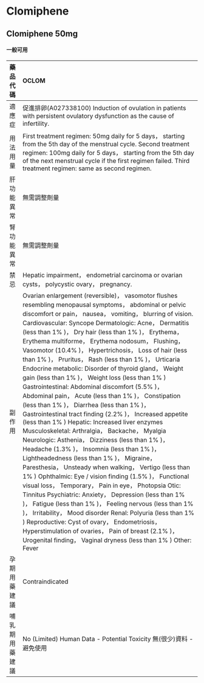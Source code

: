 # Clomiphene

## Clomiphene 50mg

#### 一般可用

| 藥品代碼       | OCLOM                                                                                                                                                                                                                                                                                                                                                                                                                                                                                                                                                                                                                                                                                                                                                                                                                                                                                                                                                                                                                                                                                                                                                                                                                                                                                                                                                                                                                                                                                                                                                                           |
|:---------------|:--------------------------------------------------------------------------------------------------------------------------------------------------------------------------------------------------------------------------------------------------------------------------------------------------------------------------------------------------------------------------------------------------------------------------------------------------------------------------------------------------------------------------------------------------------------------------------------------------------------------------------------------------------------------------------------------------------------------------------------------------------------------------------------------------------------------------------------------------------------------------------------------------------------------------------------------------------------------------------------------------------------------------------------------------------------------------------------------------------------------------------------------------------------------------------------------------------------------------------------------------------------------------------------------------------------------------------------------------------------------------------------------------------------------------------------------------------------------------------------------------------------------------------------------------------------------------------|
| 適應症         | 促進排卵(A027338100) Induction of ovulation in patients with persistent ovulatory dysfunction as the cause of infertility.                                                                                                                                                                                                                                                                                                                                                                                                                                                                                                                                                                                                                                                                                                                                                                                                                                                                                                                                                                                                                                                                                                                                                                                                                                                                                                                                                                                                                                                      |
| 用法用量       | First treatment regimen: 50mg daily for 5 days， starting from the 5th day of the menstrual cycle. Second treatment regimen: 100mg daily for 5 days， starting from the 5th day of the next menstrual cycle if the first regimen failed. Third treatment regimen: same as second regimen.                                                                                                                                                                                                                                                                                                                                                                                                                                                                                                                                                                                                                                                                                                                                                                                                                                                                                                                                                                                                                                                                                                                                                                                                                                                                                       |
| 肝功能異常     | 無需調整劑量                                                                                                                                                                                                                                                                                                                                                                                                                                                                                                                                                                                                                                                                                                                                                                                                                                                                                                                                                                                                                                                                                                                                                                                                                                                                                                                                                                                                                                                                                                                                                                    |
| 腎功能異常     | 無需調整劑量                                                                                                                                                                                                                                                                                                                                                                                                                                                                                                                                                                                                                                                                                                                                                                                                                                                                                                                                                                                                                                                                                                                                                                                                                                                                                                                                                                                                                                                                                                                                                                    |
| 禁忌           | Hepatic impairment， endometrial carcinoma or ovarian cysts， polycystic ovary， pregnancy.                                                                                                                                                                                                                                                                                                                                                                                                                                                                                                                                                                                                                                                                                                                                                                                                                                                                                                                                                                                                                                                                                                                                                                                                                                                                                                                                                                                                                                                                                     |
| 副作用         | Ovarian enlargement (reversible)， vasomotor flushes resembling menopausal symptoms， abdominal or pelvic discomfort or pain， nausea， vomiting， blurring of vision. Cardiovascular: Syncope Dermatologic: Acne， Dermatitis (less than 1% )， Dry hair (less than 1% )， Erythema， Erythema multiforme， Erythema nodosum， Flushing， Vasomotor (10.4% )， Hypertrichosis， Loss of hair (less than 1% )， Pruritus， Rash (less than 1% )， Urticaria Endocrine metabolic: Disorder of thyroid gland， Weight gain (less than 1% )， Weight loss (less than 1% ) Gastrointestinal: Abdominal discomfort (5.5% )， Abdominal pain， Acute (less than 1% )， Constipation (less than 1% )， Diarrhea (less than 1% )， Gastrointestinal tract finding (2.2% )， Increased appetite (less than 1% ) Hepatic: Increased liver enzymes Musculoskeletal: Arthralgia， Backache， Myalgia Neurologic: Asthenia， Dizziness (less than 1% )， Headache (1.3% )， Insomnia (less than 1% )， Lightheadedness (less than 1% )， Migraine， Paresthesia， Unsteady when walking， Vertigo (less than 1% ) Ophthalmic: Eye / vision finding (1.5% )， Functional visual loss， Temporary， Pain in eye， Photopsia Otic: Tinnitus Psychiatric: Anxiety， Depression (less than 1% )， Fatigue (less than 1% )， Feeling nervous (less than 1% )， Irritability， Mood disorder Renal: Polyuria (less than 1% ) Reproductive: Cyst of ovary， Endometriosis， Hyperstimulation of ovaries， Pain of breast (2.1% )， Urogenital finding， Vaginal dryness (less than 1% ) Other: Fever |
| 孕期用藥建議   | Contraindicated                                                                                                                                                                                                                                                                                                                                                                                                                                                                                                                                                                                                                                                                                                                                                                                                                                                                                                                                                                                                                                                                                                                                                                                                                                                                                                                                                                                                                                                                                                                                                                 |
| 哺乳期用藥建議 | No (Limited) Human Data - Potential Toxicity 無(很少)資料 - 避免使用                                                                                                                                                                                                                                                                                                                                                                                                                                                                                                                                                                                                                                                                                                                                                                                                                                                                                                                                                                                                                                                                                                                                                                                                                                                                                                                                                                                                                                                                                                            |

